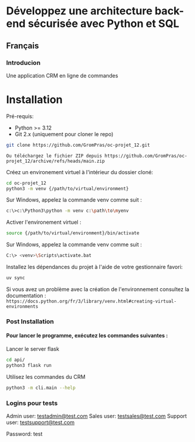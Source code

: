 # Développez une architecture back-end sécurisée avec Python et SQL

## Français

### Introducion

Une application CRM en ligne de commandes

# Installation

Pré-requis:

- Python >= 3.12
- Git 2.x (uniquement pour cloner le repo)

```sh
git clone https://github.com/GromPras/oc-projet_12.git
```

`Ou téléchargez le fichier ZIP depuis https://github.com/GromPras/oc-projet_12/archive/refs/heads/main.zip`

Créez un environement virtuel à l'intérieur du dossier cloné:

```sh
cd oc-projet_12
python3 -m venv {/path/to/virtual/environment}
```

Sur Windows, appelez la commande venv comme suit :

```sh
c:\>c:\Python3\python -m venv c:\path\to\myenv
```

Activer l'environement virtuel :

```sh
source {/path/to/virtual/environment}/bin/activate
```

Sur Windows, appelez la commande venv comme suit :

```sh
C:\> <venv>\Scripts\activate.bat
```

Installez les dépendances du projet à l'aide de votre gestionnaire favori:

```sh
uv sync
```

Si vous avez un problème avec la création de l'environnement consultez la documentation : `https://docs.python.org/fr/3/library/venv.html#creating-virtual-environments`

### Post Installation

#### Pour lancer le programme, exécutez les commandes suivantes :

Lancer le server flask
```sh
cd api/
python3 flask run
```

Utilisez les commandes du CRM
```sh
python3 -m cli.main --help
```

### Logins pour tests
Admin user: testadmin@test.com
Sales user: testsales@test.com
Support user: testsupport@test.com

Password: test
